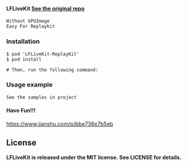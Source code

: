 
#### LFLiveKit [See the original repo](https://github.com/LaiFengiOS/LFLiveKit)
```
Without GPUImage
Easy For Replaykit 
```

### Installation

	$ pod 'LFLiveKit-ReplayKit'
	$ pod install

	# Then, run the following command:
	
### Usage example 
	See the samples in project

#### Have Fun!!!

https://www.jianshu.com/p/bbe736e7b5eb

## License
 **LFLiveKit is released under the MIT license. See LICENSE for details.**
